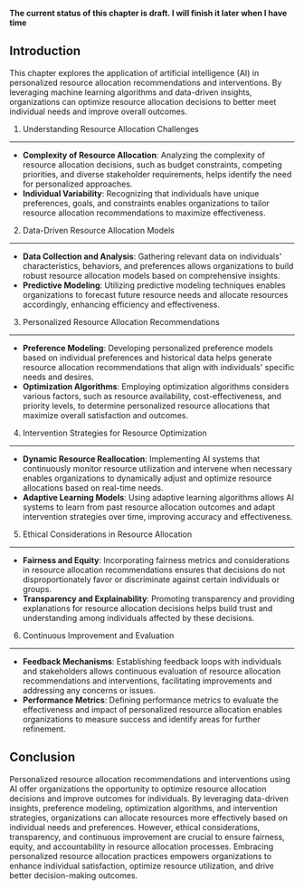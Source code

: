 **The current status of this chapter is draft. I will finish it later when I have time**

Introduction
------------

This chapter explores the application of artificial intelligence (AI) in personalized resource allocation recommendations and interventions. By leveraging machine learning algorithms and data-driven insights, organizations can optimize resource allocation decisions to better meet individual needs and improve overall outcomes.

1. Understanding Resource Allocation Challenges
-----------------------------------------------

* **Complexity of Resource Allocation**: Analyzing the complexity of resource allocation decisions, such as budget constraints, competing priorities, and diverse stakeholder requirements, helps identify the need for personalized approaches.
* **Individual Variability**: Recognizing that individuals have unique preferences, goals, and constraints enables organizations to tailor resource allocation recommendations to maximize effectiveness.

2. Data-Driven Resource Allocation Models
-----------------------------------------

* **Data Collection and Analysis**: Gathering relevant data on individuals' characteristics, behaviors, and preferences allows organizations to build robust resource allocation models based on comprehensive insights.
* **Predictive Modeling**: Utilizing predictive modeling techniques enables organizations to forecast future resource needs and allocate resources accordingly, enhancing efficiency and effectiveness.

3. Personalized Resource Allocation Recommendations
---------------------------------------------------

* **Preference Modeling**: Developing personalized preference models based on individual preferences and historical data helps generate resource allocation recommendations that align with individuals' specific needs and desires.
* **Optimization Algorithms**: Employing optimization algorithms considers various factors, such as resource availability, cost-effectiveness, and priority levels, to determine personalized resource allocations that maximize overall satisfaction and outcomes.

4. Intervention Strategies for Resource Optimization
----------------------------------------------------

* **Dynamic Resource Reallocation**: Implementing AI systems that continuously monitor resource utilization and intervene when necessary enables organizations to dynamically adjust and optimize resource allocations based on real-time needs.
* **Adaptive Learning Models**: Using adaptive learning algorithms allows AI systems to learn from past resource allocation outcomes and adapt intervention strategies over time, improving accuracy and effectiveness.

5. Ethical Considerations in Resource Allocation
------------------------------------------------

* **Fairness and Equity**: Incorporating fairness metrics and considerations in resource allocation recommendations ensures that decisions do not disproportionately favor or discriminate against certain individuals or groups.
* **Transparency and Explainability**: Promoting transparency and providing explanations for resource allocation decisions helps build trust and understanding among individuals affected by these decisions.

6. Continuous Improvement and Evaluation
----------------------------------------

* **Feedback Mechanisms**: Establishing feedback loops with individuals and stakeholders allows continuous evaluation of resource allocation recommendations and interventions, facilitating improvements and addressing any concerns or issues.
* **Performance Metrics**: Defining performance metrics to evaluate the effectiveness and impact of personalized resource allocation enables organizations to measure success and identify areas for further refinement.

Conclusion
----------

Personalized resource allocation recommendations and interventions using AI offer organizations the opportunity to optimize resource allocation decisions and improve outcomes for individuals. By leveraging data-driven insights, preference modeling, optimization algorithms, and intervention strategies, organizations can allocate resources more effectively based on individual needs and preferences. However, ethical considerations, transparency, and continuous improvement are crucial to ensure fairness, equity, and accountability in resource allocation processes. Embracing personalized resource allocation practices empowers organizations to enhance individual satisfaction, optimize resource utilization, and drive better decision-making outcomes.
